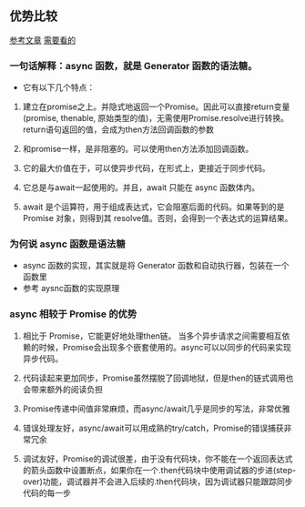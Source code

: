 ## 优势比较

[参考文章](https://segmentfault.com/a/1190000017481107)
[需要看的](https://segmentfault.com/a/1190000016781010)

### 一句话解释：async 函数，就是 Generator 函数的语法糖。

- 它有以下几个特点：

1. 建立在promise之上。并隐式地返回一个Promise。因此可以直接return变量(promise, thenable, 原始类型的值)，无需使用Promise.resolve进行转换。return语句返回的值，会成为then方法回调函数的参数

2. 和promise一样，是非阻塞的。可以使用then方法添加回调函数。
3. 它的最大价值在于，可以使异步代码，在形式上，更接近于同步代码。
4. 它总是与await一起使用的。并且，await 只能在 async 函数体内。
5. await 是个运算符，用于组成表达式，它会阻塞后面的代码。如果等到的是 Promise 对象，则得到其 resolve值。否则，会得到一个表达式的运算结果。

### 为何说 async 函数是语法糖
- async 函数的实现，其实就是将 Generator 函数和自动执行器，包装在一个函数里
- 参考 aysnc函数的实现原理

### async 相较于 Promise 的优势
1. 相比于 Promise，它能更好地处理then链。 当多个异步请求之间需要相互依赖的时候，Promise会出现多个嵌套使用的。async可以以同步的代码来实现异步代码。

2. 代码读起来更加同步，Promise虽然摆脱了回调地狱，但是then的链式调⽤也会带来额外的阅读负担
3. Promise传递中间值⾮常麻烦，⽽async/await⼏乎是同步的写法，⾮常优雅
4. 错误处理友好，async/await可以⽤成熟的try/catch，Promise的错误捕获⾮常冗余
5. 调试友好，Promise的调试很差，由于没有代码块，你不能在⼀个返回表达式的箭头函数中设置断点，如果你在⼀个.then代码块中使⽤调试器的步进(step-over)功能，调试器并不会进⼊后续的.then代码块，因为调试器只能跟踪同步代码的每⼀步


